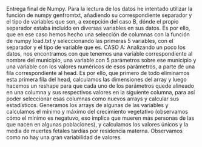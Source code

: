 Entrega final de Numpy.
Para la lectura de los datos he intentado utilizar la función de numpy genfromtxt, añadiendo su correspondiente separador y el tipo de variables que son, a excepción del caso B, dónde el propio separador estaba incluído en diversas variables en sus datos. Es por ello, que en ese caso hemos hecho una selección de columnas con la función de numpy load.txt y seleccionando las primeras 5 variables, con el separador y el tipo de variable que es.
CASO A: Analizando un poco los datos, nos encontramos con que tenemos una variable correspondiente al nombre del municipio, una variable con 5 parámetros sobre ese municipio y una variable con los valores numéricos de esos parámetros, a parte de una fila correspondiente al head. Es por ello, que primero de todo eliminamos esta primera fila del head, calculamos las dimensiones del array y luego hacemos un reshape para que cada uno de los parámetros quede alineado en una columna y sus respectivos valores en la siguiente columna, para así poder seleccionar esas columnas como nuevos arrays y calcular sus estadísticos. Generamos los arrays de algunas de las variables y calculamos el mínimo y máximo del crecimiento vegetativo (observamos cómo el mínimo es negatuvo, eso implica que mueren más personas de las que nacen en algunas poblaciones), y calculamos los valores únicos y la media de muertes fetales tardías por residencia materna. Observamos como no hay una gran variabilidad de valores.
